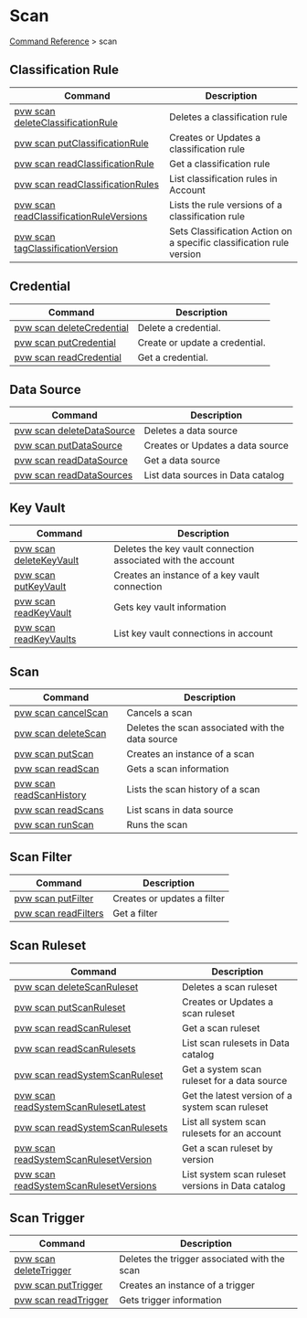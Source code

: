 # Scan
[Command Reference](../../../README.md#command-reference) > scan

## Classification Rule
| Command | Description |
| --- | --- |
| [pvw scan deleteClassificationRule](./deleteClassificationRule.md) | Deletes a classification rule |
| [pvw scan putClassificationRule](./putClassificationRule.md) | Creates or Updates a classification rule |
| [pvw scan readClassificationRule](./readClassificationRule.md) | Get a classification rule |
| [pvw scan readClassificationRules](./readClassificationRules.md) | List classification rules in Account |
| [pvw scan readClassificationRuleVersions](./readClassificationRuleVersions.md) | Lists the rule versions of a classification rule |
| [pvw scan tagClassificationVersion](./tagClassificationVersion.md) | Sets Classification Action on a specific classification rule version |

## Credential
| Command | Description |
| --- | --- |
| [pvw scan deleteCredential](./deleteCredential.md) | Delete a credential. |
| [pvw scan putCredential](./putCredential.md) | Create or update a credential. |
| [pvw scan readCredential](./readCredential.md) | Get a credential. |

## Data Source
| Command | Description |
| --- | --- |
| [pvw scan deleteDataSource](./deleteDataSource.md) | Deletes a data source |
| [pvw scan putDataSource](./putDataSource.md) | Creates or Updates a data source |
| [pvw scan readDataSource](./readDatasource.md) | Get a data source |
| [pvw scan readDataSources](./readDatasources.md) | List data sources in Data catalog |

## Key Vault
| Command | Description |
| --- | --- |
| [pvw scan deleteKeyVault](./deleteKeyVault.md) | Deletes the key vault connection associated with the account |
| [pvw scan putKeyVault](./putKeyVault.md) | Creates an instance of a key vault connection |
| [pvw scan readKeyVault](./readKeyVault.md) | Gets key vault information |
| [pvw scan readKeyVaults](./readKeyVaults.md) | List key vault connections in account |

## Scan
| Command | Description |
| --- | --- |
| [pvw scan cancelScan](./cancelScan.md) | Cancels a scan |
| [pvw scan deleteScan](./deleteScan.md) | Deletes the scan associated with the data source |
| [pvw scan putScan](./putScan.md) | Creates an instance of a scan |
| [pvw scan readScan](./readScan.md) | Gets a scan information |
| [pvw scan readScanHistory](./readScanHistory.md) | Lists the scan history of a scan |
| [pvw scan readScans](./readScans.md) | List scans in data source |
| [pvw scan runScan](./runScan.md) | Runs the scan |

## Scan Filter
| Command | Description |
| --- | --- |
| [pvw scan putFilter](./putFilter.md) | Creates or updates a filter |
| [pvw scan readFilters](./readFilters.md) | Get a filter |

## Scan Ruleset
| Command | Description |
| --- | --- |
| [pvw scan deleteScanRuleset](./deleteScanRuleset.md) | Deletes a scan ruleset |
| [pvw scan putScanRuleset](./putScanRuleset.md) | Creates or Updates a scan ruleset |
| [pvw scan readScanRuleset](./readScanRuleset.md) | Get a scan ruleset |
| [pvw scan readScanRulesets](./readScanRulesets.md) | List scan rulesets in Data catalog |
| [pvw scan readSystemScanRuleset](./readSystemScanRuleset.md) | Get a system scan ruleset for a data source |
| [pvw scan readSystemScanRulesetLatest](./readSystemScanRulesetLatest.md) | Get the latest version of a system scan ruleset |
| [pvw scan readSystemScanRulesets](./readSystemScanRulesets.md) | List all system scan rulesets for an account |
| [pvw scan readSystemScanRulesetVersion](./readSystemScanRulesetVersion.md) | Get a scan ruleset by version |
| [pvw scan readSystemScanRulesetVersions](./readSystemScanRulesetVersions.md) | List system scan ruleset versions in Data catalog |

## Scan Trigger
| Command | Description |
| --- | --- |
| [pvw scan deleteTrigger](./deleteTrigger.md) | Deletes the trigger associated with the scan |
| [pvw scan putTrigger](./putTrigger.md) | Creates an instance of a trigger |
| [pvw scan readTrigger](./readTrigger.md) | Gets trigger information |
